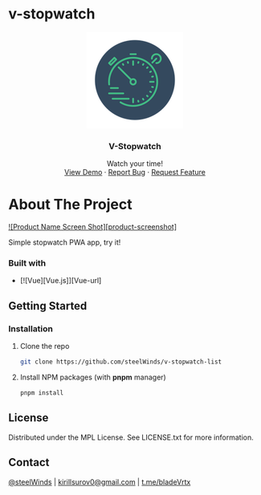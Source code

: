 # v-stopwatch

<div align="center">
  <a href="https://v-stopwatch-list.vercel.app/">
    <img src="public/192.png">
  </a>

  <h3 align="center">V-Stopwatch</h3>

  <p align="center">
    Watch your time!
    <br />
    <a href="https://v-stopwatch-list.vercel.app/">View Demo</a>
    ·
    <a href="https://github.com/othneildrew/Best-README-Template/issues">Report Bug</a>
    ·
    <a href="https://github.com/othneildrew/Best-README-Template/issues">Request Feature</a>
  </p>
</div>

# About The Project
[![Product Name Screen Shot][product-screenshot]](https://v-stopwatch-list.vercel.app/)

Simple stopwatch PWA app, try it!

### Built with
* [![Vue][Vue.js]][Vue-url]

## Getting Started

### Installation
1. Clone the repo
   ```bash
   git clone https://github.com/steelWinds/v-stopwatch-list
   ```
2. Install NPM packages (with **pnpm** manager)
   ```bash
   pnpm install
   ```
## License

Distributed under the MPL License. See LICENSE.txt for more information.

## Contact

[@steelWinds](https://github.com/steelWinds) | kirillsurov0@gmail.com | [t.me/bladeVrtx](https://t.me/bladeVrtx)
